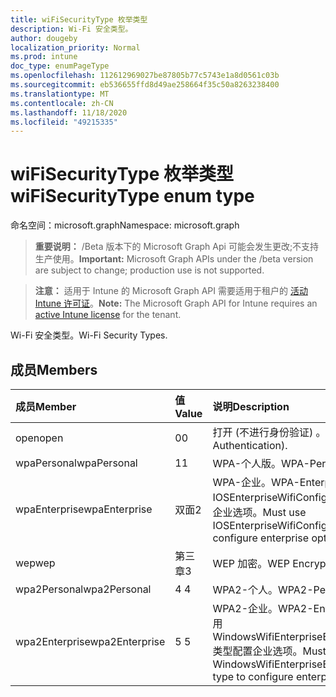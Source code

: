 ```yaml
---
title: wiFiSecurityType 枚举类型
description: Wi-Fi 安全类型。
author: dougeby
localization_priority: Normal
ms.prod: intune
doc_type: enumPageType
ms.openlocfilehash: 112612969027be87805b77c5743e1a8d0561c03b
ms.sourcegitcommit: eb536655ffd8d49ae258664f35c50a8263238400
ms.translationtype: MT
ms.contentlocale: zh-CN
ms.lasthandoff: 11/18/2020
ms.locfileid: "49215335"
---
```

# <a name="wifisecuritytype-enum-type"></a><span data-ttu-id="b1eba-103">wiFiSecurityType 枚举类型</span><span class="sxs-lookup"><span data-stu-id="b1eba-103">wiFiSecurityType enum type</span></span>

<span data-ttu-id="b1eba-104">命名空间：microsoft.graph</span><span class="sxs-lookup"><span data-stu-id="b1eba-104">Namespace: microsoft.graph</span></span>

> <span data-ttu-id="b1eba-105">**重要说明：** /Beta 版本下的 Microsoft Graph Api 可能会发生更改;不支持生产使用。</span><span class="sxs-lookup"><span data-stu-id="b1eba-105">**Important:** Microsoft Graph APIs under the /beta version are subject to change; production use is not supported.</span></span>

> <span data-ttu-id="b1eba-106">**注意：** 适用于 Intune 的 Microsoft Graph API 需要适用于租户的 [活动 Intune 许可证](https://go.microsoft.com/fwlink/?linkid=839381)。</span><span class="sxs-lookup"><span data-stu-id="b1eba-106">**Note:** The Microsoft Graph API for Intune requires an [active Intune license](https://go.microsoft.com/fwlink/?linkid=839381) for the tenant.</span></span>

<span data-ttu-id="b1eba-107">Wi-Fi 安全类型。</span><span class="sxs-lookup"><span data-stu-id="b1eba-107">Wi-Fi Security Types.</span></span>

## <a name="members"></a><span data-ttu-id="b1eba-108">成员</span><span class="sxs-lookup"><span data-stu-id="b1eba-108">Members</span></span>
|<span data-ttu-id="b1eba-109">成员</span><span class="sxs-lookup"><span data-stu-id="b1eba-109">Member</span></span>|<span data-ttu-id="b1eba-110">值</span><span class="sxs-lookup"><span data-stu-id="b1eba-110">Value</span></span>|<span data-ttu-id="b1eba-111">说明</span><span class="sxs-lookup"><span data-stu-id="b1eba-111">Description</span></span>|
|:---|:---|:---|
|<span data-ttu-id="b1eba-112">open</span><span class="sxs-lookup"><span data-stu-id="b1eba-112">open</span></span>|<span data-ttu-id="b1eba-113">0</span><span class="sxs-lookup"><span data-stu-id="b1eba-113">0</span></span>|<span data-ttu-id="b1eba-114">打开 (不进行身份验证) 。</span><span class="sxs-lookup"><span data-stu-id="b1eba-114">Open (No Authentication).</span></span>|
|<span data-ttu-id="b1eba-115">wpaPersonal</span><span class="sxs-lookup"><span data-stu-id="b1eba-115">wpaPersonal</span></span>|<span data-ttu-id="b1eba-116">1</span><span class="sxs-lookup"><span data-stu-id="b1eba-116">1</span></span>|<span data-ttu-id="b1eba-117">WPA-个人版。</span><span class="sxs-lookup"><span data-stu-id="b1eba-117">WPA-Personal.</span></span>|
|<span data-ttu-id="b1eba-118">wpaEnterprise</span><span class="sxs-lookup"><span data-stu-id="b1eba-118">wpaEnterprise</span></span>|<span data-ttu-id="b1eba-119">双面</span><span class="sxs-lookup"><span data-stu-id="b1eba-119">2</span></span>|<span data-ttu-id="b1eba-120">WPA-企业。</span><span class="sxs-lookup"><span data-stu-id="b1eba-120">WPA-Enterprise.</span></span> <span data-ttu-id="b1eba-121">必须使用 IOSEnterpriseWifiConfiguration 类型配置企业选项。</span><span class="sxs-lookup"><span data-stu-id="b1eba-121">Must use IOSEnterpriseWifiConfiguration type to configure enterprise options.</span></span>|
|<span data-ttu-id="b1eba-122">wep</span><span class="sxs-lookup"><span data-stu-id="b1eba-122">wep</span></span>|<span data-ttu-id="b1eba-123">第三章</span><span class="sxs-lookup"><span data-stu-id="b1eba-123">3</span></span>|<span data-ttu-id="b1eba-124">WEP 加密。</span><span class="sxs-lookup"><span data-stu-id="b1eba-124">WEP Encryption.</span></span>|
|<span data-ttu-id="b1eba-125">wpa2Personal</span><span class="sxs-lookup"><span data-stu-id="b1eba-125">wpa2Personal</span></span>|<span data-ttu-id="b1eba-126">4 </span><span class="sxs-lookup"><span data-stu-id="b1eba-126">4</span></span>|<span data-ttu-id="b1eba-127">WPA2-个人。</span><span class="sxs-lookup"><span data-stu-id="b1eba-127">WPA2-Personal.</span></span>|
|<span data-ttu-id="b1eba-128">wpa2Enterprise</span><span class="sxs-lookup"><span data-stu-id="b1eba-128">wpa2Enterprise</span></span>|<span data-ttu-id="b1eba-129">5 </span><span class="sxs-lookup"><span data-stu-id="b1eba-129">5</span></span>|<span data-ttu-id="b1eba-130">WPA2-企业。</span><span class="sxs-lookup"><span data-stu-id="b1eba-130">WPA2-Enterprise.</span></span> <span data-ttu-id="b1eba-131">必须使用 WindowsWifiEnterpriseEAPConfiguration 类型配置企业选项。</span><span class="sxs-lookup"><span data-stu-id="b1eba-131">Must use WindowsWifiEnterpriseEAPConfiguration type to configure enterprise options.</span></span>|




